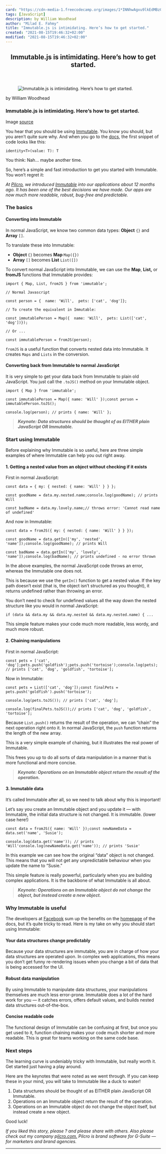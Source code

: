 ```yaml
---
card: "https://cdn-media-1.freecodecamp.org/images/1*INNhwAgxu9lkEdMBz0hp9Q.png"
tags: [JavaScript]
description: by William Woodhead
author: "Milad E. Fahmy"
title: "Immutable.js is intimidating. Here’s how to get started."
created: "2021-08-15T19:46:32+02:00"
modified: "2021-08-15T19:46:32+02:00"
---
```

<div class="site-wrapper">
<main id="site-main" class="site-main outer">
<div class="inner">
<article class="post-full post tag-javascript tag-react tag-redux tag-full-stack tag-tech ">
<header class="post-full-header">
<h1 class="post-full-title">Immutable.js is intimidating. Here’s how to get started.</h1>
</header>
<figure class="post-full-image">
<picture>
<source media="(max-width: 700px)" sizes="1px" srcset="data:image/gif;base64,R0lGODlhAQABAIAAAAAAAP///yH5BAEAAAAALAAAAAABAAEAAAIBRAA7 1w">
<source media="(min-width: 701px)" sizes="(max-width: 800px) 400px,
(max-width: 1170px) 700px,
1400px" srcset="https://cdn-media-1.freecodecamp.org/images/1*INNhwAgxu9lkEdMBz0hp9Q.png 300w,
https://cdn-media-1.freecodecamp.org/images/1*INNhwAgxu9lkEdMBz0hp9Q.png 600w,
https://cdn-media-1.freecodecamp.org/images/1*INNhwAgxu9lkEdMBz0hp9Q.png 1000w,
https://cdn-media-1.freecodecamp.org/images/1*INNhwAgxu9lkEdMBz0hp9Q.png 2000w">
<img onerror="this.style.display='none'" src="https://cdn-media-1.freecodecamp.org/images/1*INNhwAgxu9lkEdMBz0hp9Q.png" alt="Immutable.js is intimidating. Here’s how to get started.">
</picture>
</figure>
<section class="post-full-content">
<div class="post-content medium-migrated-article">
<p>by William Woodhead</p>
<h1 id="immutable-js-is-intimidating-here-s-how-to-get-started-">Immutable.js is intimidating. Here’s how to get started.</h1>
<figcaption>Image <a href="https://facebook.github.io/immutable-js/" rel="noopener" target="_blank" title="">source</a></figcaption>
</figure>
<p>You hear that you should be using <a href="https://facebook.github.io/immutable-js/" rel="noopener">Immutable</a>. You know you should, but you aren’t quite sure why. And when you go to the <a href="https://facebook.github.io/immutable-js/docs/#/" rel="noopener">docs</a>, the first snippet of code looks like this:</p><pre><code>identity&lt;T&gt;(value: T): T</code></pre>
<p>You think: Nah… maybe another time.</p>
<p>So, here’s a simple and fast introduction to get you started with Immutable. You won’t regret it:</p>
<p><em>At <a href="https://www.pilcro.com/?utm_source=medium&amp;utm_medium=immutable&amp;utm_campaign=awareness" rel="noopener">Pilcro</a>, we introduced <a href="https://facebook.github.io/immutable-js/" rel="noopener">Immutable</a> into our applications about 12 months ago. It has been one of the best decisions we have made. Our apps are now much more readable, robust, bug-free and predictable.</em></p>
<h3 id="the-basics"><strong>The basics</strong></h3>
<h4 id="converting-into-immutable">Converting into Immutable</h4>
<p>In normal JavaScript, we know two common data types: <strong>Object</strong> <code>{}</code> and <strong>Array</strong> <code>[]</code>.</p>
<p>To translate these into Immutable:</p>
<ul>
<li><strong>Object </strong><code>{}</code><strong> </strong>becomes <strong>Map </strong><code>Map({})</code></li>
<li><strong>Array</strong> <code>[]</code> becomes <strong>List</strong> <code>List([])</code></li>
</ul>
<p>To convert normal JavaScript into Immutable, we can use the <strong>Map</strong>, <strong>List,</strong> or <strong>fromJS</strong> functions that Immutable provides:</p><pre><code>import { Map, List, fromJS } from 'immutable';</code></pre><pre><code>// Normal Javascript</code></pre><pre><code>const person = {  name: 'Will',  pets: ['cat', 'dog']};</code></pre><pre><code>// To create the equivalent in Immutable:</code></pre><pre><code>const immutablePerson = Map({  name: 'Will',  pets: List(['cat', 'dog'])});</code></pre><pre><code>// Or ...</code></pre><pre><code>const immutablePerson = fromJS(person);</code></pre>
<p><code>fromJS</code> is a useful function that converts nested data into Immutable. It creates <code>Maps</code> and <code>Lists</code> in the conversion.</p>
<h4 id="converting-back-from-immutable-to-normal-javascript">Converting back from Immutable to normal JavaScript</h4>
<p>It is very simple to get your data back from Immutable to plain old JavaScript. You just call the <code>.toJS()</code> method on your Immutable object.</p><pre><code>import { Map } from 'immutable';</code></pre><pre><code>const immutablePerson = Map({ name: 'Will' });const person = immutablePerson.toJS();</code></pre><pre><code>console.log(person); // prints { name: 'Will' };</code></pre>
<blockquote><strong><em>Keynote:</em> <em>Data structures should be thought of as EITHER plain JavaScript OR Immutable.</em></strong></blockquote>
<h3 id="start-using-immutable">Start using Immutable</h3>
<p>Before explaining why Immutable is so useful, here are three simple examples of where Immutable can help you out right away.</p>
<h4 id="1-getting-a-nested-value-from-an-object-without-checking-if-it-exists">1. Getting a nested value from an object without checking if it exists</h4>
<p>First in normal JavaScript:</p><pre><code>const data = { my: { nested: { name: 'Will' } } };</code></pre><pre><code>const goodName = data.my.nested.name;console.log(goodName); // prints Will</code></pre><pre><code>const badName = data.my.lovely.name;// throws error: 'Cannot read name of undefined'</code></pre>
<p>And now in Immutable:</p><pre><code>const data = fromJS({ my: { nested: { name: 'Will' } } });</code></pre><pre><code>const goodName = data.getIn(['my', 'nested', 'name']);console.log(goodName); // prints Will</code></pre><pre><code>const badName = data.getIn(['my', 'lovely', 'name']);console.log(badName); // prints undefined - no error thrown</code></pre>
<p>In the above examples, the normal JavaScript code throws an error, whereas the Immutable one does not.</p>
<p>This is because we use the <code>getIn()</code> function to get a nested value. If the key path doesn’t exist (that is, the object isn’t structured as you thought), it returns undefined rather than throwing an error.</p>
<p>You don’t need to check for undefined values all the way down the nested structure like you would in normal JavaScript:</p><pre><code>if (data &amp;&amp; data.my &amp;&amp; data.my.nested &amp;&amp; data.my.nested.name) { ...</code></pre>
<p>This simple feature makes your code much more readable, less wordy, and much more robust.</p>
<h4 id="2-chaining-manipulations">2. Chaining manipulations</h4>
<p>First in normal JavaScript:</p><pre><code>const pets = ['cat', 'dog'];pets.push('goldfish');pets.push('tortoise');console.log(pets); // prints ['cat', 'dog', 'goldfish', 'tortoise'];</code></pre>
<p>Now in Immutable:</p><pre><code>const pets = List(['cat', 'dog']);const finalPets = pets.push('goldfish').push('tortoise');</code></pre><pre><code>console.log(pets.toJS()); // prints ['cat', 'dog'];</code></pre><pre><code>console.log(finalPets.toJS());// prints ['cat', 'dog', 'goldfish', 'tortoise'];</code></pre>
<p>Because <code>List.push()</code> returns the result of the operation, we can “chain” the next operation right onto it. In normal JavaScript, the <code>push</code> function returns the length of the new array.</p>
<p>This is a very simple example of chaining, but it illustrates the real power of Immutable.</p>
<p>This frees you up to do all sorts of data manipulation in a manner that is more functional and more concise.</p>
<blockquote><strong><em>Keynote: Operations on an Immutable object return the result of the operation.</em></strong></blockquote>
<h4 id="3-immutable-data">3. Immutable data</h4>
<p>It’s called Immutable after all, so we need to talk about why this is important!</p>
<p>Let’s say you create an Immutable object and you update it — with Immutable, the initial data structure is not changed. It is immutable. (lower case here!)</p><pre><code>const data = fromJS({ name: 'Will' });const newNameData = data.set('name', 'Susie');</code></pre><pre><code>console.log(data.get('name')); // prints 'Will'console.log(newNameData.get('name')); // prints 'Susie'</code></pre>
<p>In this example we can see how the original “data” object is not changed. This means that you will not get any unpredictable behaviour when you update the name to “Susie.”</p>
<p>This simple feature is really powerful, particularly when you are building complex applications. It is the backbone of what Immutable is all about.</p>
<blockquote><strong><em>Keynote</em>:<em> Operations on an Immutable object do not change the object, but instead create a new object.</em></strong></blockquote>
<h3 id="why-immutable-is-useful">Why Immutable is useful</h3>
<p>The developers at <a href="https://www.facebook.com" rel="noopener">Facebook</a> sum up the benefits on the <a href="https://facebook.github.io/immutable-js/" rel="noopener">homepage</a> of the docs, but it’s quite tricky to read. Here is my take on why you should start using Immutable:</p>
<h4 id="your-data-structures-change-predictably">Your data structures change predictably</h4>
<p>Because your data structures are immutable, you are in charge of how your data structures are operated upon. In complex web applications, this means you don’t get funny re-rendering issues when you change a bit of data that is being accessed for the UI.</p>
<h4 id="robust-data-manipulation"><strong>Robust data manipulation</strong></h4>
<p>By using Immutable to manipulate data structures, your manipulations themselves are much less error-prone. Immutable does a lot of the hard work for you — it catches errors, offers default values, and builds nested data structures out-of-the-box.</p>
<h4 id="concise-readable-code">Concise readable code</h4>
<p>The functional design of Immutable can be confusing at first, but once you get used to it, function chaining makes your code much shorter and more readable. This is great for teams working on the same code base.</p>
<h3 id="next-steps">Next steps</h3>
<p>The learning curve is undeniably tricky with Immutable, but really worth it. Get started just having a play around.</p>
<p>Here are the keynotes that were noted as we went through. If you can keep these in your mind, you will take to Immutable like a duck to water!</p>
<ol>
<li>Data structures should be thought of as EITHER plain JavaScript OR Immutable.</li>
<li>Operations on an Immutable object return the result of the operation.</li>
<li>Operations on an Immutable object do not change the object itself, but instead create a new object.</li>
</ol>
<p>Good luck!</p>
<p><em>If you liked this story, please ? and please share with others. Also please check out my company p<a href="https://www.pilcro.com/?utm_source=medium&amp;utm_medium=immutable&amp;utm_campaign=awareness" rel="noopener">ilcro.com.</a> Pilcro is brand software for G-Suite — for marketers and brand agencies.</em></p>
</div>
<hr>
</section>
</article>
</div>
</main>
</div>
<!-- Google Tag Manager (noscript) -->
<!-- End Google Tag Manager (noscript) -->
